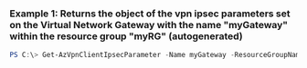 ### Example 1: Returns the object of the vpn ipsec parameters set on the Virtual Network Gateway with the name "myGateway" within the resource group "myRG" (autogenerated)
```powershell
PS C:\> Get-AzVpnClientIpsecParameter -Name myGateway -ResourceGroupName myRG
```

